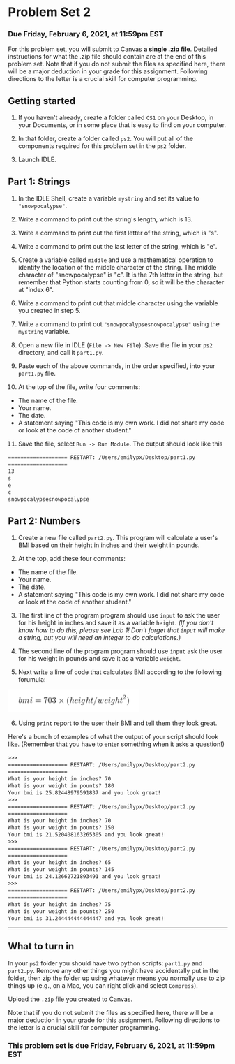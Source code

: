 # Problem Set 2
### Due Friday, February 6, 2021, at 11:59pm EST

For this problem set, you will submit to Canvas **a single .zip file**. Detailed instructions for what the .zip file should contain are at the end of this problem set. Note that if you do not submit the files as specified here, there will be a major deduction in your grade for this assignment. Following directions to the letter is a crucial skill for computer programming.

## Getting started

1. If you haven't already, create a folder called `CS1` on your Desktop, in your Documents, or in some place that is easy to find on your computer.

2. In that folder, create a folder called `ps2`. You will put all of the components required for this problem set in the `ps2` folder.

3. Launch IDLE.

## Part 1: Strings

1. In the IDLE Shell, create a variable `mystring` and set its value to `"snowpocalypse"`. 

2. Write a command to print out the string's length, which is 13.

3. Write a command to print out the first letter of the string, which is "s".

4. Write a command to print out the last letter of the string, which is "e".

5. Create a variable called `middle` and use a mathematical operation to identify the location of the middle character of the string. The middle character of "snowpocalypse" is "c". It is the 7th letter in the string, but remember that Python starts counting from 0, so it will be the character at "index 6". 

6. Write a command to print out that middle character using the variable you created in step 5.

7. Write a command to print out `"snowpocalypsesnowpocalypse"` using the `mystring` variable.

8. Open a new file in IDLE (`File -> New File`). Save the file in your `ps2` directory, and call it `part1.py`.

9. Paste each of the above commands, in the order specified, into your `part1.py` file.

10. At the top of the file, write four comments:

* The name of the file.
* Your name.
* The date.
* A statement saying "This code is my own work. I did not share my code or look at the code of another student."

11. Save the file, select `Run -> Run Module`. The output should look like this

```
=================== RESTART: /Users/emilypx/Desktop/part1.py ===================
13
s
e
c
snowpocalypsesnowpocalypse
```


## Part 2: Numbers

1. Create a new file called `part2.py`. This program will calculate a user's BMI based on their height in inches and their weight in pounds.

2. At the top, add these four comments: 

* The name of the file.
* Your name.
* The date.
* A statement saying "This code is my own work. I did not share my code or look at the code of another student."

3. The first line of the program program should use `input` to ask the user for his height in inches and save it as a variable `height`. *(If you don't know how to do this, please see Lab 1! Don't forget that `input` will make a string, but you will need an integer to do calculations.)*

4. The second line of the program program should use `input` ask the user for his weight in pounds and save it as a variable `weight`. 

5. Next write a line of code that calculates BMI according to the following forumula:

<img src="formula.png" width=300>

6. Using `print` report to the user their BMI and tell them they look great.

Here's a bunch of examples of what the output of your script should look like. (Remember that you have to enter something when it asks a question!)

```
>>> 
=================== RESTART: /Users/emilypx/Desktop/part2.py ===================
What is your height in inches? 70
What is your weight in pounts? 180
Your bmi is 25.82448979591837 and you look great!
>>> 
=================== RESTART: /Users/emilypx/Desktop/part2.py ===================
What is your height in inches? 70
What is your weight in pounts? 150
Your bmi is 21.520408163265305 and you look great!
>>> 
=================== RESTART: /Users/emilypx/Desktop/part2.py ===================
What is your height in inches? 65
What is your weight in pounts? 145
Your bmi is 24.12662721893491 and you look great!
>>> 
=================== RESTART: /Users/emilypx/Desktop/part2.py ===================
What is your height in inches? 75
What is your weight in pounts? 250
Your bmi is 31.244444444444447 and you look great!
```

---

## What to turn in
In your `ps2` folder you should have two python scripts: `part1.py` and `part2.py`. Remove any other things you might have accidentally put in the folder, then zip the folder up using whatever means you normally use to zip things up (e.g., on a Mac, you can right click and select `Compress`).

Upload the `.zip` file you created to Canvas. 

Note that if you do not submit the files as specified here, there will be a major deduction in your grade for this assignment. Following directions to the letter is a crucial skill for computer programming.

### This problem set is due Friday, February 6, 2021, at 11:59pm EST


